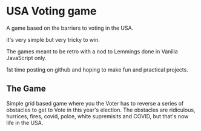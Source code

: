 # USA Voting game

A game based on the barriers to voting in the USA. 

it's very simple but very tricky to win. 

The games meant to be retro with a nod to Lemmings done in Vanilla JavaScript only.

1st time posting on github and hoping to make fun and practical projects.

## The Game

Simple grid based game where you the Voter has to reverse a series of obstacles to get to Vote in this year's election. The obstacles are ridiculous, hurrices, fires, covid, polce, white supremisits and COVID, but that's now life in the USA.
